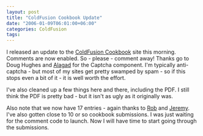 ```yaml
---
layout: post
title: "ColdFusion Cookbook Update"
date: "2006-01-09T06:01:00+06:00"
categories: ColdFusion 
tags: 
---
```


I released an update to the <a href="http://www.coldfusioncookbook.com">ColdFusion Cookbook</a> site this morning. Comments are now enabled. So - please - comment away! Thanks go to Doug Hughes and <a href="http://www.alagad.com">Alagad</a> for the Captcha component. I'm typically anti-captcha - but most of my sites get pretty swamped by spam - so if this stops even a bit of it - it is well worth the effort.

I've also cleaned up a few things here and there, including the PDF. I still think the PDF is pretty bad - but it isn't as ugly as it originally was.

Also note that we now have 17 entries - again thanks to <a href="http://www.brooks-bilson.com/blogs/rob/">Rob</a> and <a href="http://www.petersenfam.com/jeremy/">Jeremy</a>. I've also gotten close to 10 or so cookbook submissions. I was just waiting for the comment code to launch. Now I will have time to start going through the submissions.